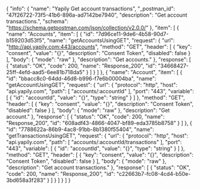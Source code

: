 {
  "info": {
    "name": "Yapily Get account transactions",
    "_postman_id": "47f26722-73f5-41b6-896a-ad7142be7940",
    "description": "Get account transactions.",
    "schema": "https://schema.getpostman.com/json/collection/v2.0.0/"
  },
  "item": [
    {
      "name": "Accounts",
      "item": [
        {
          "id": "7d96ce11-9de6-4b58-90d7-b159203d53f5",
          "name": "getAccountsUsingGET",
          "request": {
            "url": "http://api.yapily.com:443/accounts",
            "method": "GET",
            "header": [
              {
                "key": "consent",
                "value": "{}",
                "description": "Consent Token",
                "disabled": false
              }
            ],
            "body": {
              "mode": "raw"
            },
            "description": "Get accounts."
          },
          "response": [
            {
              "status": "OK",
              "code": 200,
              "name": "Response_200",
              "id": "34668427-25ff-4efd-aad5-6ee81b718da5"
            }
          ]
        }
      ]
    },
    {
      "name": "Account",
      "item": [
        {
          "id": "bbacc8c0-64dd-46d8-b996-f7e6b00004ba",
          "name": "getAccountUsingGET",
          "request": {
            "url": {
              "protocol": "http",
              "host": "api.yapily.com",
              "path": [
                "accounts/:accountId"
              ],
              "port": "443",
              "variable": [
                {
                  "id": "accountId",
                  "value": "{}",
                  "type": "string"
                }
              ]
            },
            "method": "GET",
            "header": [
              {
                "key": "consent",
                "value": "{}",
                "description": "Consent Token",
                "disabled": false
              }
            ],
            "body": {
              "mode": "raw"
            },
            "description": "Get account."
          },
          "response": [
            {
              "status": "OK",
              "code": 200,
              "name": "Response_200",
              "id": "608adf43-4866-4047-bf89-eda3785b8758"
            }
          ]
        },
        {
          "id": "7788622a-86b9-4ac8-91bb-8b1380f55404",
          "name": "getTransactionsUsingGET",
          "request": {
            "url": {
              "protocol": "http",
              "host": "api.yapily.com",
              "path": [
                "accounts/:accountId/transactions"
              ],
              "port": "443",
              "variable": [
                {
                  "id": "accountId",
                  "value": "{}",
                  "type": "string"
                }
              ]
            },
            "method": "GET",
            "header": [
              {
                "key": "consent",
                "value": "{}",
                "description": "Consent Token",
                "disabled": false
              }
            ],
            "body": {
              "mode": "raw"
            },
            "description": "Get account transactions."
          },
          "response": [
            {
              "status": "OK",
              "code": 200,
              "name": "Response_200",
              "id": "c22663b7-fc08-4cd4-b50e-3bd658a3f283"
            }
          ]
        }
      ]
    }
  ]
}